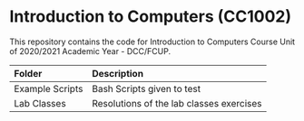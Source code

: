 # Introduction to Computers (CC1002)
This repository contains the code for Introduction to Computers Course Unit of 2020/2021 Academic Year - DCC/FCUP.

| Folder           | Description |
| :------------------- | :------------------------------------------------------------------------------|
| Example Scripts  | Bash Scripts given to test |
| Lab Classes            | Resolutions of the lab classes exercises |
